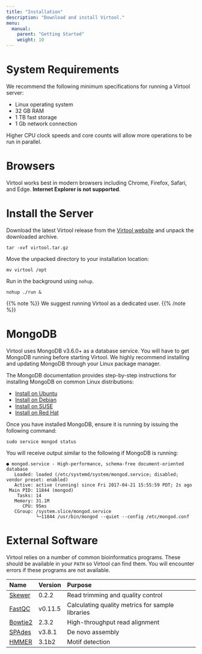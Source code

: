 ```yaml
---
title: "Installation"
description: "Download and install Virtool."
menu:
  manual:
    parent: "Getting Started"
    weight: 10
---
```


# System Requirements

We recommend the following minimum specifications for running a Virtool server:

- Linux operating system
- 32 GB RAM
- 1 TB fast storage
- 1 Gb network connection

Higher CPU clock speeds and core counts will allow more operations to be run in parallel.

# Browsers

Virtool works best in modern browsers including Chrome, Firefox, Safari, and Edge. **Internet Explorer is not supported**.

# Install the Server

Download the latest Virtool release from the [Virtool website](http://www.virtool.ca "Virtool Website") and unpack the downloaded archive.

```term
tar -xvf virtool.tar.gz
```

Move the unpacked directory to your installation location:

```term
mv virtool /opt
```

Run in the background using `nohup`.

```term
nohup ./run &
```

{{% note %}}
We suggest running Virtool as a dedicated user.
{{% /note %}}

# MongoDB

Virtool uses MongoDB v3.6.0+ as a database service. You will have to get MongoDB running before starting Virtool. We highly recommend installing and updating MongoDB through your Linux package manager.

The MongoDB documentation provides step-by-step instructions for installing MongoDB on common Linux distributions:

- [Install on Ubuntu](https://docs.mongodb.com/manual/tutorial/install-mongodb-on-ubuntu/>)
- [Install on Debian](https://docs.mongodb.com/manual/tutorial/install-mongodb-on-debian/>)
- [Install on SUSE](https://docs.mongodb.com/manual/tutorial/install-mongodb-on-suse/>)
- [Install on Red Hat](https://docs.mongodb.com/manual/tutorial/install-mongodb-on-red-hat/>)

Once you have installed MongoDB, ensure it is running by issuing the following command:

```term
sudo service mongod status
```

You will receive output similar to the following if MongoDB is running:

```term
● mongod.service - High-performance, schema-free document-oriented database
   Loaded: loaded (/etc/systemd/system/mongod.service; disabled; vendor preset: enabled)
   Active: active (running) since Fri 2017-04-21 15:55:59 PDT; 2s ago
 Main PID: 11844 (mongod)
    Tasks: 14
   Memory: 31.1M
      CPU: 95ms
   CGroup: /system.slice/mongod.service
           └─11844 /usr/bin/mongod --quiet --config /etc/mongod.conf
```

# External Software

Virtool relies on a number of common bioinformatics programs. These should be available in your `PATH` so Virtool can find them. You will encounter errors if these programs are not available.

| Name                                                               | Version | Purpose                                          |
| :----------------------------------------------------------------- | :------ | :----------------------------------------------- |
| [Skewer](https://github.com/relipmoc/skewer)                       | 0.2.2   | Read trimming and quality control                |
| [FastQC](http://www.bioinformatics.babraham.ac.uk/projects/fastqc) | v0.11.5 | Calculating quality metrics for sample libraries |
| [Bowtie2](http://bowtie-bio.sourceforge.net/bowtie2/index.shtml)   | 2.3.2   | High-throughput read alignment                   |
| [SPAdes](http://bioinf.spbau.ru/spades)                            | v3.8.1  | De novo assembly                                 |
| [HMMER](http://hmmer.org/)                                         | 3.1b2   | Motif detection                                  |
